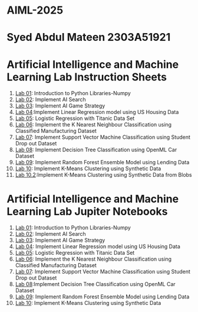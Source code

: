 # AIML-2025
# Syed Abdul Mateen 2303A51921

# Artificial Intelligence and Machine Learning Lab Instruction Sheets
1. [Lab 01](https://github.com/tabraiz-1768/AIML-2025/blob/main/AIML_A1.pdf): Introduction to Python Libraries-Numpy
2. [Lab 02](https://github.com/tabraiz-1768/AIML-2025/blob/main/AIML_A2.pdf): Implement AI Search
3. [Lab 03](https://github.com/tabraiz-1768/AIML-2025/blob/main/AIML_A3.pdf): Implement AI Game Strategy
4. [Lab 04](https://github.com/tabraiz-1768/AIML-2025/blob/main/AIML_A4.pdf):Implement Linear Regression model using US Housing Data
5. [Lab 05](https://github.com/tabraiz-1768/AIML-2025/blob/main/AIML_A5.pdf): Logistic Regression with Titanic Data Set
6. [Lab 06](https://github.com/tabraiz-1768/AIML-2025/blob/main/AIML_A6.pdf): Implement the K Nearest Neighbour Classification using Classified Manufacturing Dataset
7. [Lab 07](https://github.com/tabraiz-1768/AIML-2025/blob/main/AIML_A7.pdf): Implement Support Vector Machine Classification using Student Drop out Dataset
8. [Lab 08](https://github.com/tabraiz-1768/AIML-2025/blob/main/AIML_A8.pdf): Implement Decision Tree Classification using OpenML Car Dataset
9. [Lab 09](https://github.com/tabraiz-1768/AIML-2025/blob/main/AIML_A9.pdf): Implement Random Forest Ensemble Model using Lending Data
10. [Lab 10](https://github.com/tabraiz-1768/AIML-2025/blob/main/AIML_A10.pdf):  Implement K-Means Clustering using Synthetic Data
11. [Lab 10.2]():Implement K-Means Clustering using Synthetic Data from Blobs

# Artificial Intelligence and Machine Learning Lab Jupiter Notebooks


1. [Lab 01](https://github.com/SyedAbdulMateen2005/AIML-2024-25/blob/main/Lab01_AIML.ipynb): Introduction to Python Libraries-Numpy
2. [Lab 02](https://github.com/SyedAbdulMateen2005/AIML-2024-25/blob/main/Lab02_AIML.ipynb): Implement AI Search
3. [Lab 03](https://github.com/SyedAbdulMateen2005/AIML-2024-25/blob/main/lab03_AIML.ipynb): Implement AI Game Strategy
4. [Lab 04](https://github.com/SyedAbdulMateen2005/AIML-2024-25/blob/main/Lab04_AIML.ipynb): Implement Linear Regression model using US Housing Data
5. [Lab 05](https://github.com/SyedAbdulMateen2005/AIML-2024-25/blob/main/Lab05_AIML.ipynb): Logistic Regression with Titanic Data Set
6. [Lab 06](https://github.com/SyedAbdulMateen2005/AIML-2024-25/blob/main/Lab06_AIML.ipynb): Implement the K Nearest Neighbour Classification using Classified Manufacturing Dataset
7. [Lab 07](https://github.com/SyedAbdulMateen2005/AIML-2024-25/blob/main/Lab07_AIML.ipynb): Implement Support Vector Machine Classification using Student Drop out Dataset
8. [Lab 08](https://github.com/SyedAbdulMateen2005/AIML-2024-25/blob/main/Lab08_AIML.ipynb):Implement Decision Tree Classification using OpenML Car Dataset
9. [Lab 09](https://github.com/SyedAbdulMateen2005/AIML-2024-25/blob/main/Lab09_AIML.ipynb): Implement Random Forest Ensemble Model using Lending Data
10. [Lab 10](https://github.com/SyedAbdulMateen2005/AIML-2024-25/blob/main/Lab10_AIML.ipynb):  Implement K-Means Clustering using Synthetic Data
